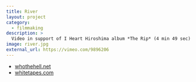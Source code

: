 ```yaml
---
title: River
layout: project
category:
  - filmmaking
description: >
  Video in support of I Heart Hiroshima album *The Rip* (4 min 49 sec)
image: river.jpg
external_url: https://vimeo.com/9896206
---
```


- [whothehell.net](http://whothehell.net/archives/7804)
- [whitetapes.com](http://whitetapes.com/streams/i-heart-hiroshima-video-zu-river)
